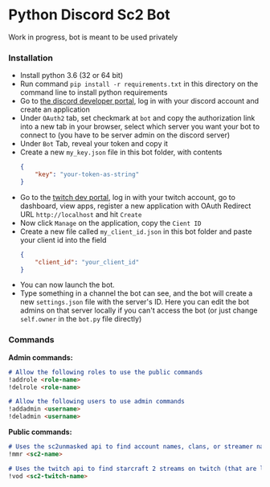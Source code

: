 # Python Discord Sc2 Bot

Work in progress, bot is meant to be used privately


### Installation
- Install python 3.6 (32 or 64 bit)
- Run command `pip install -r requirements.txt` in this directory on the command line to install python requirements
- Go to [the discord developer portal](https://discordapp.com/developers/applications/), log in with your discord account and create an application
- Under `OAuth2` tab, set checkmark at `bot` and copy the authorization link into a new tab in your browser, select which server you want your bot to connect to (you have to be server admin on the discord server)
- Under `Bot` Tab, reveal your token and copy it
- Create a new `my_key.json` file in this bot folder, with contents 
    ```json
    {
        "key": "your-token-as-string"
    }
    ```
- Go to the [twitch dev portal](https://dev.twitch.tv/), log in with your twitch account, go to dashboard, view apps, register a new application with OAuth Redirect URL `http://localhost` and hit `Create`
- Now click `Manage` on the application, copy the `Cient ID`
- Create a new file called `my_client_id.json` in this bot folder and paste your client id into the field
    ```json
    {
        "client_id": "your_client_id"
    }
    ```
- You can now launch the bot.
- Type something in a channel the bot can see, and the bot will create a new `settings.json` file with the server's ID. Here you can edit the bot admins on that server locally if you can't access the bot (or just change `self.owner` in the `bot.py` file directly)

### Commands
**Admin commands:**
```markdown
# Allow the following roles to use the public commands
!addrole <role-name>
!delrole <role-name>

# Allow the following users to use admin commands
!addadmin <username>
!deladmin <username>
```

**Public commands:**
```markdown
# Uses the sc2unmasked api to find account names, clans, or streamer names and lists the result as a table in discord
!mmr <sc2-name>

# Uses the twitch api to find starcraft 2 streams on twitch (that are live) and find their latest vod with the timestamp
!vod <sc2-twitch-name>
```